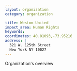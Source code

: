 ```yaml
---
layout: organization
category: organization

title: Weston United
impact_area: Human Rights
keywords: 
coordinates: 40.81093,-73.95216
address: |
  321 W. 125th Street
  New York NY 10027
---
```

Organization's overview
